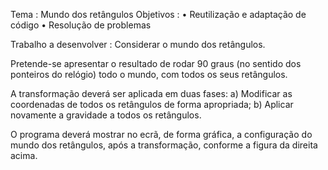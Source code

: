 Tema : Mundo dos retângulos 
Objetivos : 
• Reutilização e adaptação de código 
• Resolução de problemas

Trabalho a desenvolver : 
Considerar o mundo dos retângulos.

Pretende-se apresentar o resultado de rodar 90 graus 
(no sentido dos ponteiros do relógio) todo o mundo, com todos os 
seus retângulos. 

A transformação deverá ser aplicada em duas fases: 
a) Modificar as coordenadas de todos os retângulos de forma 
apropriada; 
b) Aplicar novamente a gravidade a todos os retângulos. 

O programa deverá mostrar no ecrã, de forma gráfica, a configuração 
do mundo dos retângulos, após a transformação, conforme a figura 
da direita acima.
